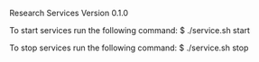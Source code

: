 Research Services
Version 0.1.0

To start services run the following command:
$ ./service.sh start

To stop services run the following command:
$ ./service.sh stop
